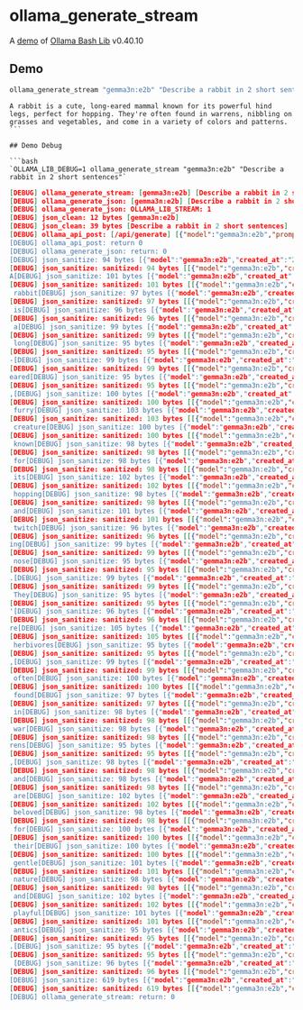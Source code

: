 # ollama_generate_stream

A [demo](../README.md#demos) of [Ollama Bash Lib](https://github.com/attogram/ollama-bash-lib) v0.40.10

## Demo

```bash
ollama_generate_stream "gemma3n:e2b" "Describe a rabbit in 2 short sentences"
```
```
A rabbit is a cute, long-eared mammal known for its powerful hind legs, perfect for hopping. They're often found in warrens, nibbling on grasses and vegetables, and come in a variety of colors and patterns. ```

## Demo Debug

```bash
`OLLAMA_LIB_DEBUG=1 ollama_generate_stream "gemma3n:e2b" "Describe a rabbit in 2 short sentences"`
```
```json
[DEBUG] ollama_generate_stream: [gemma3n:e2b] [Describe a rabbit in 2 short sentences]
[DEBUG] ollama_generate_json: [gemma3n:e2b] [Describe a rabbit in 2 short sentences]
[DEBUG] ollama_generate_json: OLLAMA_LIB_STREAM: 1
[DEBUG] json_clean: 12 bytes [gemma3n:e2b]
[DEBUG] json_clean: 39 bytes [Describe a rabbit in 2 short sentences]
[DEBUG] ollama_api_post: [/api/generate] [{"model":"gemma3n:e2b","prompt":"Describe ]
[DEBUG] ollama_api_post: return 0
[DEBUG] ollama_generate_json: return: 0
[DEBUG] json_sanitize: 94 bytes [{"model":"gemma3n:e2b","created_at":"2025-]
[DEBUG] json_sanitize: sanitized: 94 bytes [[{"model":"gemma3n:e2b","created_at":"2025-]]
A[DEBUG] json_sanitize: 101 bytes [{"model":"gemma3n:e2b","created_at":"2025-]
[DEBUG] json_sanitize: sanitized: 101 bytes [[{"model":"gemma3n:e2b","created_at":"2025-]]
 rabbit[DEBUG] json_sanitize: 97 bytes [{"model":"gemma3n:e2b","created_at":"2025-]
[DEBUG] json_sanitize: sanitized: 97 bytes [[{"model":"gemma3n:e2b","created_at":"2025-]]
 is[DEBUG] json_sanitize: 96 bytes [{"model":"gemma3n:e2b","created_at":"2025-]
[DEBUG] json_sanitize: sanitized: 96 bytes [[{"model":"gemma3n:e2b","created_at":"2025-]]
 a[DEBUG] json_sanitize: 99 bytes [{"model":"gemma3n:e2b","created_at":"2025-]
[DEBUG] json_sanitize: sanitized: 99 bytes [[{"model":"gemma3n:e2b","created_at":"2025-]]
 long[DEBUG] json_sanitize: 95 bytes [{"model":"gemma3n:e2b","created_at":"2025-]
[DEBUG] json_sanitize: sanitized: 95 bytes [[{"model":"gemma3n:e2b","created_at":"2025-]]
-[DEBUG] json_sanitize: 99 bytes [{"model":"gemma3n:e2b","created_at":"2025-]
[DEBUG] json_sanitize: sanitized: 99 bytes [[{"model":"gemma3n:e2b","created_at":"2025-]]
eared[DEBUG] json_sanitize: 95 bytes [{"model":"gemma3n:e2b","created_at":"2025-]
[DEBUG] json_sanitize: sanitized: 95 bytes [[{"model":"gemma3n:e2b","created_at":"2025-]]
,[DEBUG] json_sanitize: 100 bytes [{"model":"gemma3n:e2b","created_at":"2025-]
[DEBUG] json_sanitize: sanitized: 100 bytes [[{"model":"gemma3n:e2b","created_at":"2025-]]
 furry[DEBUG] json_sanitize: 103 bytes [{"model":"gemma3n:e2b","created_at":"2025-]
[DEBUG] json_sanitize: sanitized: 103 bytes [[{"model":"gemma3n:e2b","created_at":"2025-]]
 creature[DEBUG] json_sanitize: 100 bytes [{"model":"gemma3n:e2b","created_at":"2025-]
[DEBUG] json_sanitize: sanitized: 100 bytes [[{"model":"gemma3n:e2b","created_at":"2025-]]
 known[DEBUG] json_sanitize: 98 bytes [{"model":"gemma3n:e2b","created_at":"2025-]
[DEBUG] json_sanitize: sanitized: 98 bytes [[{"model":"gemma3n:e2b","created_at":"2025-]]
 for[DEBUG] json_sanitize: 98 bytes [{"model":"gemma3n:e2b","created_at":"2025-]
[DEBUG] json_sanitize: sanitized: 98 bytes [[{"model":"gemma3n:e2b","created_at":"2025-]]
 its[DEBUG] json_sanitize: 102 bytes [{"model":"gemma3n:e2b","created_at":"2025-]
[DEBUG] json_sanitize: sanitized: 102 bytes [[{"model":"gemma3n:e2b","created_at":"2025-]]
 hopping[DEBUG] json_sanitize: 98 bytes [{"model":"gemma3n:e2b","created_at":"2025-]
[DEBUG] json_sanitize: sanitized: 98 bytes [[{"model":"gemma3n:e2b","created_at":"2025-]]
 and[DEBUG] json_sanitize: 101 bytes [{"model":"gemma3n:e2b","created_at":"2025-]
[DEBUG] json_sanitize: sanitized: 101 bytes [[{"model":"gemma3n:e2b","created_at":"2025-]]
 twitch[DEBUG] json_sanitize: 96 bytes [{"model":"gemma3n:e2b","created_at":"2025-]
[DEBUG] json_sanitize: sanitized: 96 bytes [[{"model":"gemma3n:e2b","created_at":"2025-]]
ing[DEBUG] json_sanitize: 99 bytes [{"model":"gemma3n:e2b","created_at":"2025-]
[DEBUG] json_sanitize: sanitized: 99 bytes [[{"model":"gemma3n:e2b","created_at":"2025-]]
 nose[DEBUG] json_sanitize: 95 bytes [{"model":"gemma3n:e2b","created_at":"2025-]
[DEBUG] json_sanitize: sanitized: 95 bytes [[{"model":"gemma3n:e2b","created_at":"2025-]]
.[DEBUG] json_sanitize: 99 bytes [{"model":"gemma3n:e2b","created_at":"2025-]
[DEBUG] json_sanitize: sanitized: 99 bytes [[{"model":"gemma3n:e2b","created_at":"2025-]]
 They[DEBUG] json_sanitize: 95 bytes [{"model":"gemma3n:e2b","created_at":"2025-]
[DEBUG] json_sanitize: sanitized: 95 bytes [[{"model":"gemma3n:e2b","created_at":"2025-]]
'[DEBUG] json_sanitize: 96 bytes [{"model":"gemma3n:e2b","created_at":"2025-]
[DEBUG] json_sanitize: sanitized: 96 bytes [[{"model":"gemma3n:e2b","created_at":"2025-]]
re[DEBUG] json_sanitize: 105 bytes [{"model":"gemma3n:e2b","created_at":"2025-]
[DEBUG] json_sanitize: sanitized: 105 bytes [[{"model":"gemma3n:e2b","created_at":"2025-]]
 herbivores[DEBUG] json_sanitize: 95 bytes [{"model":"gemma3n:e2b","created_at":"2025-]
[DEBUG] json_sanitize: sanitized: 95 bytes [[{"model":"gemma3n:e2b","created_at":"2025-]]
,[DEBUG] json_sanitize: 99 bytes [{"model":"gemma3n:e2b","created_at":"2025-]
[DEBUG] json_sanitize: sanitized: 99 bytes [[{"model":"gemma3n:e2b","created_at":"2025-]]
 often[DEBUG] json_sanitize: 100 bytes [{"model":"gemma3n:e2b","created_at":"2025-]
[DEBUG] json_sanitize: sanitized: 100 bytes [[{"model":"gemma3n:e2b","created_at":"2025-]]
 found[DEBUG] json_sanitize: 97 bytes [{"model":"gemma3n:e2b","created_at":"2025-]
[DEBUG] json_sanitize: sanitized: 97 bytes [[{"model":"gemma3n:e2b","created_at":"2025-]]
 in[DEBUG] json_sanitize: 98 bytes [{"model":"gemma3n:e2b","created_at":"2025-]
[DEBUG] json_sanitize: sanitized: 98 bytes [[{"model":"gemma3n:e2b","created_at":"2025-]]
 war[DEBUG] json_sanitize: 98 bytes [{"model":"gemma3n:e2b","created_at":"2025-]
[DEBUG] json_sanitize: sanitized: 98 bytes [[{"model":"gemma3n:e2b","created_at":"2025-]]
rens[DEBUG] json_sanitize: 95 bytes [{"model":"gemma3n:e2b","created_at":"2025-]
[DEBUG] json_sanitize: sanitized: 95 bytes [[{"model":"gemma3n:e2b","created_at":"2025-]]
,[DEBUG] json_sanitize: 98 bytes [{"model":"gemma3n:e2b","created_at":"2025-]
[DEBUG] json_sanitize: sanitized: 98 bytes [[{"model":"gemma3n:e2b","created_at":"2025-]]
 and[DEBUG] json_sanitize: 98 bytes [{"model":"gemma3n:e2b","created_at":"2025-]
[DEBUG] json_sanitize: sanitized: 98 bytes [[{"model":"gemma3n:e2b","created_at":"2025-]]
 are[DEBUG] json_sanitize: 102 bytes [{"model":"gemma3n:e2b","created_at":"2025-]
[DEBUG] json_sanitize: sanitized: 102 bytes [[{"model":"gemma3n:e2b","created_at":"2025-]]
 beloved[DEBUG] json_sanitize: 98 bytes [{"model":"gemma3n:e2b","created_at":"2025-]
[DEBUG] json_sanitize: sanitized: 98 bytes [[{"model":"gemma3n:e2b","created_at":"2025-]]
 for[DEBUG] json_sanitize: 100 bytes [{"model":"gemma3n:e2b","created_at":"2025-]
[DEBUG] json_sanitize: sanitized: 100 bytes [[{"model":"gemma3n:e2b","created_at":"2025-]]
 their[DEBUG] json_sanitize: 100 bytes [{"model":"gemma3n:e2b","created_at":"2025-]
[DEBUG] json_sanitize: sanitized: 100 bytes [[{"model":"gemma3n:e2b","created_at":"2025-]]
 gentle[DEBUG] json_sanitize: 101 bytes [{"model":"gemma3n:e2b","created_at":"2025-]
[DEBUG] json_sanitize: sanitized: 101 bytes [[{"model":"gemma3n:e2b","created_at":"2025-]]
 nature[DEBUG] json_sanitize: 98 bytes [{"model":"gemma3n:e2b","created_at":"2025-]
[DEBUG] json_sanitize: sanitized: 98 bytes [[{"model":"gemma3n:e2b","created_at":"2025-]]
 and[DEBUG] json_sanitize: 102 bytes [{"model":"gemma3n:e2b","created_at":"2025-]
[DEBUG] json_sanitize: sanitized: 102 bytes [[{"model":"gemma3n:e2b","created_at":"2025-]]
 playful[DEBUG] json_sanitize: 101 bytes [{"model":"gemma3n:e2b","created_at":"2025-]
[DEBUG] json_sanitize: sanitized: 101 bytes [[{"model":"gemma3n:e2b","created_at":"2025-]]
 antics[DEBUG] json_sanitize: 95 bytes [{"model":"gemma3n:e2b","created_at":"2025-]
[DEBUG] json_sanitize: sanitized: 95 bytes [[{"model":"gemma3n:e2b","created_at":"2025-]]
.[DEBUG] json_sanitize: 95 bytes [{"model":"gemma3n:e2b","created_at":"2025-]
[DEBUG] json_sanitize: sanitized: 95 bytes [[{"model":"gemma3n:e2b","created_at":"2025-]]
 [DEBUG] json_sanitize: 96 bytes [{"model":"gemma3n:e2b","created_at":"2025-]
[DEBUG] json_sanitize: sanitized: 96 bytes [[{"model":"gemma3n:e2b","created_at":"2025-]]
[DEBUG] json_sanitize: 619 bytes [{"model":"gemma3n:e2b","created_at":"2025-]
[DEBUG] json_sanitize: sanitized: 619 bytes [[{"model":"gemma3n:e2b","created_at":"2025-]]
[DEBUG] ollama_generate_stream: return: 0
```
